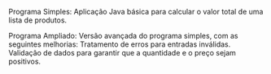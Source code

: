 Programa Simples:
Aplicação Java básica para calcular o valor total de uma lista de produtos.

Programa Ampliado:
Versão avançada do programa simples, com as seguintes melhorias:
Tratamento de erros para entradas inválidas.
Validação de dados para garantir que a quantidade e o preço sejam positivos.
